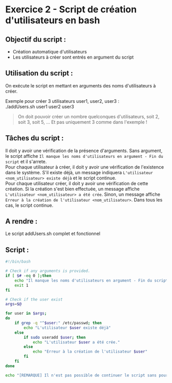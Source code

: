 # Exercice 2 - Script de création d'utilisateurs en bash 

## Objectif du script :
- Création automatique d'utilisateurs
- Les utilisateurs à créer sont entrés en argument du script

## Utilisation du script :
On exécute le script en mettant en arguments des noms d'utilisateurs à créer.

Exemple pour créer 3 utilisateurs user1, user2, user3 :  
./addUsers.sh user1 user2 user3

> On doit pouvoir créer un nombre quelconques d'utilisateurs, soit 2, soit 3, soit 5, ... Et pas uniquement 3 comme dans l'exemple !

## Tâches du script :
Il doit y avoir une vérification de la présence d'arguments. Sans argument, le script affiche `Il manque les noms d'utilisateurs en argument - Fin du script` et il s'arrete.  
Pour chaque utilisateur à créer, il doit y avoir une vérification de l'existence dans le système. S'il existe déjà, un message indiquera `L'utilisateur <nom_utilisateur> existe déjà` et le script continue.  
Pour chaque utilisateur créer, il doit y avoir une vérification de cette création. Si la création s'est bien effectuée, un message affiche `L'utilisateur <nom_utilisateur> a été crée`. Sinon, un message affiche `Erreur à la création de l'utilisateur <nom_utilisateur>`. Dans tous les cas, le script continue.  

## A rendre :
Le script addUsers.sh complet et fonctionnel

## Script :
```bash
#!/bin/bash

# Check if any arguments is provided.
if [ $# -eq 0 ];then
    echo "Il manque les noms d'utilisateurs en argument - Fin du script"
    exit 1
fi

# Check if the user exist
args=$@

for user in $args;
do
    if grep -q "^$user:" /etc/passwd; then
        echo "L'utilisateur $user existe déjà"
    else
        if sudo useradd $user; then
            echo "L'utilisateur $user a été crée."
        else
            echo "Erreur à la création de l'utilisateur $user"
        fi
    fi
done

echo "[REMARQUE] Il n'est pas possible de continuer le script sans pour autant de nouveau rentrer des arguments!"
```
